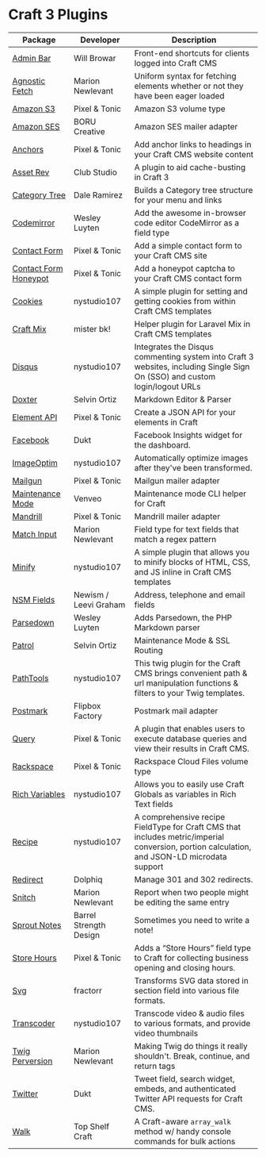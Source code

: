 Craft 3 Plugins
===============

<!-- alphabetical by plugin name -->

Package | Developer | Description
------- | --------- | -----------
[Admin Bar](https://github.com/wbrowar/craft-3-adminbar) | Will Browar | Front-end shortcuts for clients logged into Craft CMS
[Agnostic Fetch](https://github.com/marionnewlevant/craft3-agnostic_fetch) | Marion Newlevant | Uniform syntax for fetching elements whether or not they have been eager loaded
[Amazon S3](https://github.com/craftcms/aws-s3) | Pixel & Tonic | Amazon S3 volume type
[Amazon SES](https://github.com/borucreative/craft3-ses) | BORU Creative | Amazon SES mailer adapter
[Anchors](https://github.com/craftcms/anchors) | Pixel & Tonic | Add anchor links to headings in your Craft CMS website content
[Asset Rev](https://github.com/clubstudioltd/craft3-asset-rev) | Club Studio | A plugin to aid cache-busting in Craft 3
[Category Tree](https://github.com/dalewpdevph/category-tree) | Dale Ramirez | Builds a Category tree structure for your menu and links
[Codemirror](https://github.com/luwes/craft3-codemirror) | Wesley Luyten | Add the awesome in-browser code editor CodeMirror as a field type
[Contact Form](https://github.com/craftcms/contact-form) | Pixel & Tonic | Add a simple contact form to your Craft CMS site
[Contact Form Honeypot](https://github.com/craftcms/contact-form-honeypot) | Pixel & Tonic | Add a honeypot captcha to your Craft CMS contact form
[Cookies](https://github.com/nystudio107/craft3-cookies) | nystudio107 | A simple plugin for setting and getting cookies from within Craft CMS templates
[Craft Mix](https://github.com/mister-bk/craft-plugin-mix) | mister bk! | Helper plugin for Laravel Mix in Craft CMS templates
[Disqus](https://github.com/nystudio107/craft3-disqus) | nystudio107 | Integrates the Disqus commenting system into Craft 3 websites, including Single Sign On (SSO) and custom login/logout URLs
[Doxter](https://github.com/selvinortiz/doxter) | Selvin Ortiz | Markdown Editor & Parser
[Element API](https://github.com/craftcms/element-api) | Pixel & Tonic | Create a JSON API for your elements in Craft
[Facebook](https://github.com/dukt/facebook) | Dukt | Facebook Insights widget for the dashboard.
[ImageOptim](https://github.com/nystudio107/craft3-imageoptim) | nystudio107 | Automatically optimize images after they've been transformed.
[Mailgun](https://github.com/craftcms/mailgun) | Pixel & Tonic | Mailgun mailer adapter
[Maintenance Mode](https://github.com/venveo/craft3-maintenancemode) | Venveo | Maintenance mode CLI helper for Craft
[Mandrill](https://github.com/craftcms/mandrill) | Pixel & Tonic | Mandrill mailer adapter
[Match Input](https://github.com/marionnewlevant/craft3-match_input) | Marion Newlevant | Field type for text fields that match a regex pattern
[Minify](https://github.com/nystudio107/craft3-minify) | nystudio107 | A simple plugin that allows you to minify blocks of HTML, CSS, and JS inline in Craft CMS templates
[NSM Fields](https://github.com/newism/craft3-fields) | Newism / Leevi Graham | Address, telephone and email fields
[Parsedown](https://github.com/luwes/craft3-parsedown) | Wesley Luyten | Adds Parsedown, the PHP Markdown parser
[Patrol](https://github.com/selvinortiz/patrol) | Selvin Ortiz | Maintenance Mode & SSL Routing
[PathTools](https://github.com/nystudio107/craft3-pathtools) | nystudio107 | This twig plugin for the Craft CMS brings convenient path & url manipulation functions & filters to your Twig templates.
[Postmark](https://github.com/flipbox/postmark) | Flipbox Factory | Postmark mail adapter
[Query](https://github.com/craftcms/query) | Pixel & Tonic | A plugin that enables users to execute database queries and view their results in Craft CMS.
[Rackspace](https://github.com/craftcms/rackspace) | Pixel & Tonic | Rackspace Cloud Files volume type
[Rich Variables](https://github.com/nystudio107/craft3-richvariables) | nystudio107 | Allows you to easily use Craft Globals as variables in Rich Text fields
[Recipe](https://github.com/nystudio107/craft3-recipe) | nystudio107 | A comprehensive recipe FieldType for Craft CMS that includes metric/imperial conversion, portion calculation, and JSON-LD microdata support
[Redirect](https://github.com/Dolphiq/craft3-plugin-redirect) | Dolphiq | Manage 301 and 302 redirects.
[Snitch](https://github.com/marionnewlevant/craft3-snitch) | Marion Newlevant | Report when two people might be editing the same entry
[Sprout Notes](https://github.com/barrelstrength/sproutnotes) | Barrel Strength Design | Sometimes you need to write a note!
[Store Hours](https://github.com/craftcms/store-hours) | Pixel & Tonic | Adds a “Store Hours” field type to Craft for collecting business opening and closing hours.
[Svg](https://github.com/fractorr/svg) | fractorr | Transforms SVG data stored in section field into various file formats.
[Transcoder](https://github.com/nystudio107/craft3-transcoder) | nystudio107 | Transcode video & audio files to various formats, and provide video thumbnails
[Twig Perversion](https://github.com/marionnewlevant/craft3-twig_perversion) | Marion Newlevant | Making Twig do things it really shouldn't. Break, continue, and return tags
[Twitter](https://github.com/dukt/twitter) | Dukt | Tweet field, search widget, embeds, and authenticated Twitter API requests for Craft CMS.
[Walk](https://github.com/TopShelfCraft/Craft3-Walk) | Top Shelf Craft | A Craft-aware `array_walk` method w/ handy console commands for bulk actions

